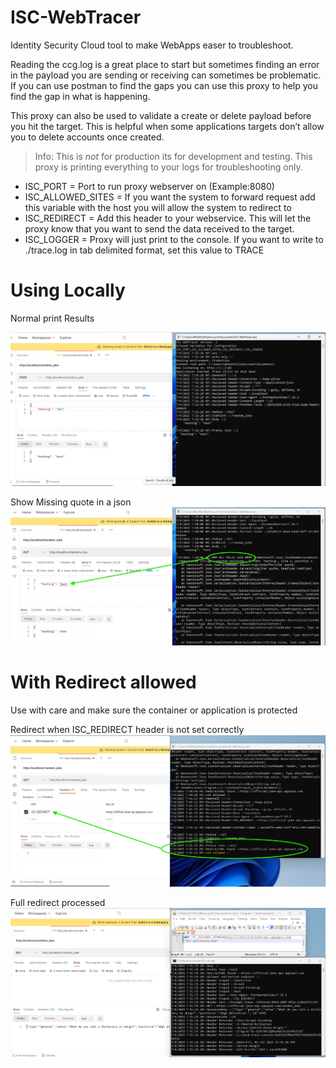 # ISC-WebTracer
Identity Security Cloud tool to make WebApps easer to troubleshoot.

Reading the ccg.log is a great place to start but sometimes finding an error in the payload you are sending or receiving can sometimes be problematic.  If you can use postman to find the gaps you can use this proxy to help you find the gap in what is happening.  

This proxy can also be used to validate a create or delete payload before you hit the target.  This is helpful when some applications targets don’t allow you to delete accounts once created. 

> Info: This is *not* for production its for development and testing.  This proxy is printing everything to your logs for troubleshooting only.  

* ISC_PORT = Port to run proxy webserver on (Example:8080)
* ISC_ALLOWED_SITES = If you want the system to forward request add this variable with the host you will allow the system to redirect to
* ISC_REDIRECT = Add this header to your webservice.  This will let the proxy know that you want to send the data received to the target.  
* ISC_LOGGER = Proxy will just print to the console.  If you want to write to ./trace.log  in tab delimited format, set this value to TRACE


# Using Locally
Normal print Results

![alt text](readme/echo.png)

Show Missing quote in a json
![alt text](readme/badJson.png)

# With Redirect allowed
Use with care and make sure the container or application is protected

Redirect when ISC_REDIRECT header is not set correctly
![alt text](readme/redirectBlocked.png)

Full redirect processed
![alt text](readme/redirectBasic.png)

